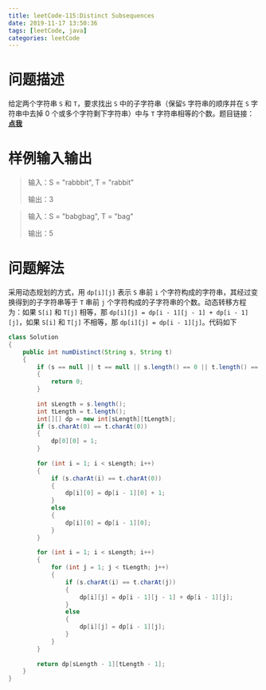 ```yaml
---
title: leetCode-115:Distinct Subsequences
date: 2019-11-17 13:50:36
tags: [leetCode, java]
categories: leetCode
---
```


# 问题描述

给定两个字符串 `S` 和 `T`，要求找出 `S` 中的子字符串（保留`S` 字符串的顺序并在 `S` 字符串中去掉 0 个或多个字符剩下字符串）中与 `T` 字符串相等的个数。题目链接：**[点我]( https://leetcode.com/problems/distinct-subsequences/ )**

<!-- more -->

# 样例输入输出

> 输入：S = "rabbbit", T = "rabbit"
>
> 输出：3

> 输入：S = "babgbag", T = "bag"
>
> 输出：5

# 问题解法

采用动态规划的方式，用 `dp[i][j]` 表示 `S` 串前 `i` 个字符构成的字符串，其经过变换得到的子字符串等于 `T` 串前 `j` 个字符构成的子字符串的个数。动态转移方程为：如果 `S[i]` 和 `T[j]` 相等，那 `dp[i][j] = dp[i - 1][j - 1] + dp[i - 1][j]`，如果 `S[i]` 和 `T[j]` 不相等，那 `dp[i][j] = dp[i - 1][j]`。代码如下

```java
class Solution
{
    public int numDistinct(String s, String t)
    {
        if (s == null || t == null || s.length() == 0 || t.length() == 0)
        {
            return 0;
        }
        
        int sLength = s.length();
        int tLength = t.length();
        int[][] dp = new int[sLength][tLength];
        if (s.charAt(0) == t.charAt(0))
        {
            dp[0][0] = 1;
        }
        
        for (int i = 1; i < sLength; i++)
        {
            if (s.charAt(i) == t.charAt(0))
            {
                dp[i][0] = dp[i - 1][0] + 1;
            }
            else
            {
                dp[i][0] = dp[i - 1][0];
            }
        }
        
        for (int i = 1; i < sLength; i++)
        {
            for (int j = 1; j < tLength; j++)
            {
                if (s.charAt(i) == t.charAt(j))
                {
                    dp[i][j] = dp[i - 1][j - 1] + dp[i - 1][j];
                }
                else
                {
                    dp[i][j] = dp[i - 1][j];
                }
            }
        }
        
        return dp[sLength - 1][tLength - 1];
    }
}
```

